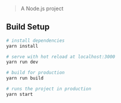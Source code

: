 > A Node.js project

## Build Setup

``` bash
# install dependencies
yarn install

# serve with hot reload at localhost:3000
yarn run dev

# build for production
yarn run build

# runs the project in production
yarn start
```